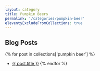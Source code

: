 ```yaml
---
layout: category
title: Pumpkin Beers
permalink: '/categories/pumpkin-beer'
eleventyExcludeFromCollections: true
---
```


## Blog Posts

{% for post in collections['pumpkin beer'] %}
  * <a href="{{post.url}}"  target="_self">{{ post.title }}</a>
{% endfor %}
